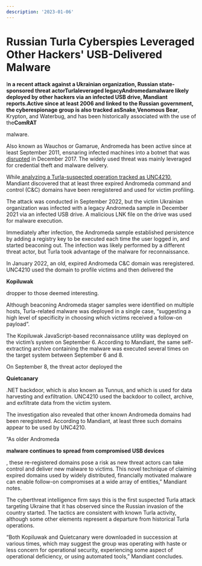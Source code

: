 ```yaml
---
description: '2023-01-06'
---
```


# Russian Turla Cyberspies Leveraged Other Hackers' USB-Delivered Malware

I**n a recent attack against a Ukrainian organization, Russian state-sponsored threat actorTurlaleveraged legacyAndromedamalware likely deployed by other hackers via an infected USB drive, Mandiant reports.**Active since at least 2006 and linked to the Russian government, the cyberespionage group is also tracked as**Snake**,**Venomous Bear**, Krypton, and Waterbug, and has been historically associated with the use of the**ComRAT**

malware.

Also known as Wauchos or Gamarue, Andromeda has been active since at least September 2011, ensnaring infected machines into a botnet that was [disrupted](https://www.securityweek.com/andromeda-botnet-die-slow-painful-death-after-takedown) in December 2017. The widely used threat was mainly leveraged for credential theft and malware delivery.

While[ analyzing a Turla-suspected operation tracked as UNC4210](https://www.mandiant.com/resources/blog/turla-galaxy-opportunity), Mandiant discovered that at least three expired Andromeda command and control (C\&C) domains have been reregistered and used for victim profiling.

The attack was conducted in September 2022, but the victim Ukrainian organization was infected with a legacy Andromeda sample in December 2021 via an infected USB drive. A malicious LNK file on the drive was used for malware execution.

Immediately after infection, the Andromeda sample established persistence by adding a registry key to be executed each time the user logged in, and started beaconing out. The infection was likely performed by a different threat actor, but Turla took advantage of the malware for reconnaissance.

In January 2022, an old, expired Andromeda C\&C domain was reregistered. UNC4210 used the domain to profile victims and then delivered the

**Kopiluwak**

dropper to those deemed interesting.

Although beaconing Andromeda stager samples were identified on multiple hosts, Turla-related malware was deployed in a single case, “suggesting a high level of specificity in choosing which victims received a follow-on payload”.

The Kopiluwak JavaScript-based reconnaissance utility was deployed on the victim’s system on September 6. According to Mandiant, the same self-extracting archive containing the malware was executed several times on the target system between September 6 and 8.

On September 8, the threat actor deployed the

**Quietcanary**

.NET backdoor, which is also known as Tunnus, and which is used for data harvesting and exfiltration. UNC4210 used the backdoor to collect, archive, and exfiltrate data from the victim system.

The investigation also revealed that other known Andromeda domains had been reregistered. According to Mandiant, at least three such domains appear to be used by UNC4210.

“As older Andromeda

**malware continues to spread from compromised USB devices**

, these re-registered domains pose a risk as new threat actors can take control and deliver new malware to victims. This novel technique of claiming expired domains used by widely distributed, financially motivated malware can enable follow-on compromises at a wide array of entities,” Mandiant notes.

The cyberthreat intelligence firm says this is the first suspected Turla attack targeting Ukraine that it has observed since the Russian invasion of the country started. The tactics are consistent with known Turla activity, although some other elements represent a departure from historical Turla operations.

“Both Kopiluwak and Quietcanary were downloaded in succession at various times, which may suggest the group was operating with haste or less concern for operational security, experiencing some aspect of operational deficiency, or using automated tools,” Mandiant concludes.
